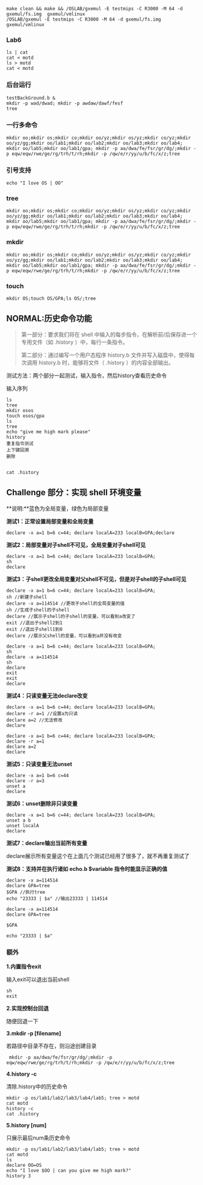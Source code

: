 ```
make clean && make && /OSLAB/gxemul -E testmips -C R3000 -M 64 -d gxemul/fs.img  gxemul/vmlinux
/OSLAB/gxemul -E testmips -C R3000 -M 64 -d gxemul/fs.img  gxemul/vmlinux
```

### Lab6

```
ls | cat
cat < motd
ls > motd
cat < motd
```

### 后台运行

```
testBackGround.b &
mkdir -p wad/dwad; mkdir -p awdaw/dawf/fesf
tree
```

### 一行多命令

```
mkdir oo;mkdir os;mkdir co;mkdir oo/yz;mkdir os/yz;mkdir co/yz;mkdir oo/yz/gg;mkdir oo/lab1;mkdir oo/lab2;mkdir oo/lab3;mkdir oo/lab4; mkdir oo/lab5;mkdir oo/lab1/gpa; mkdir -p aa/dwa/fe/fsr/gr/dg/;mkdir -p eqw/eqw/rwe/ge/rg/trh/t/rh;mkdir -p /qw/e/r/yy/u/b/fc/x/z;tree 
```

### 引号支持

```
echo "I love OS | OO"
```

### tree

```
mkdir oo;mkdir os;mkdir co;mkdir oo/yz;mkdir os/yz;mkdir co/yz;mkdir oo/yz/gg;mkdir oo/lab1;mkdir oo/lab2;mkdir oo/lab3;mkdir oo/lab4; mkdir oo/lab5;mkdir oo/lab1/gpa; mkdir -p aa/dwa/fe/fsr/gr/dg/;mkdir -p eqw/eqw/rwe/ge/rg/trh/t/rh;mkdir -p /qw/e/r/yy/u/b/fc/x/z;tree 
```

### mkdir

```
mkdir oo;mkdir os;mkdir co;mkdir oo/yz;mkdir os/yz;mkdir co/yz;mkdir oo/yz/gg;mkdir oo/lab1;mkdir oo/lab2;mkdir oo/lab3;mkdir oo/lab4; mkdir oo/lab5;mkdir oo/lab1/gpa; mkdir -p aa/dwa/fe/fsr/gr/dg/;mkdir -p eqw/eqw/rwe/ge/rg/trh/t/rh;mkdir -p /qw/e/r/yy/u/b/fc/x/z;tree 
```

### touch

```
mkdir OS;touch OS/GPA;ls OS/;tree
```

## NORMAL:**历史命令功能**

> 第一部分：要求我们将在 shell 中输入的每步指令，在解析前/后保存进一个专用文件（如 .history ）中，每行一条指令。
>
> 第二部分：通过编写一个用户态程序 history.b 文件并写入磁盘中，使得每次调用 history.b 时，能够将文件（ .history ）的内容全部输出。

测试方法：两个部分一起测试，输入指令，然后history查看历史命令

输入序列

```
ls
tree
mkdir osos
touch osos/gpa
ls
tree
echo "give me high mark please"
history
重复指令测试
上下键回溯
删除


cat .history
```

## **Challenge** **部分：实现** **shell** **环境变量**

**说明:**蓝色为全局变量，绿色为局部变量

**测试1：正常设置局部变量和全局变量**

```
declare -x a=1 b=6 c=44; declare localA=233 localB=GPA;declare 
```

**测试2：局部变量对子shell不可见，全局变量对子shell可见**

```
declare -x a=1 b=6 c=44; declare localA=233 localB=GPA;
sh
declare
```

**测试3：子shell更改全局变量对父shell不可见，但是对子shell的子shell可见**

```
declare -x a=1 b=6 c=44; declare localA=233 localB=GPA;
sh //新建子shell
declare -x a=114514 //更改子shell的全局变量的值
sh //生成子shell的子shell
declare //展示子shell的子shell的变量，可以看到a改变了
exit //退出子shell2到1
exit //退出子shell1到0
declare //展示父shell的变量，可以看到a并没有改变
```

```
declare -x a=1 b=6 c=44; declare localA=233 localB=GPA;
sh 
declare -x a=114514 
sh 
declare 
exit 
exit 
declare
```



**测试4：只读变量无法declare改变**

```
declare -x a=1 b=6 c=44; declare localA=233 localB=GPA;
declare -r a=1 //设置a为只读
declare a=2 //无法修改
declare
```

```
declare -x a=1 b=6 c=44; declare localA=233 localB=GPA;
declare -r a=1 
declare a=2 
declare
```

**测试5：只读变量无法unset**

```
declare -x a=1 b=6 c=44
declare -r a=3
unset a
declare
```

**测试6：unset删除非只读变量**

```
declare -x a=1 b=6 c=44; declare localA=233 localB=GPA;
unset a b
unset localA
declare
```

**测试7：declare输出当前所有变量**

declare展示所有变量这个在上面几个测试已经用了很多了，就不再重复测试了

**测试8：支持并在执行诸如 echo.b $variable 指令时能显示正确的值**

```
declare -x a=114514
declare GPA=tree
$GPA //执行tree
echo "23333 | $a" //输出23333 | 114514
```

```
declare -x a=114514
declare GPA=tree

$GPA 

echo "23333 | $a" 
```

### 额外

**1.内置指令exit**

输入exit可以退出当前shell

```
sh
exit
```

**2.实现控制台回退**

随便回退一下

**3.mkdir -p [filename]**

若路径中目录不存在，则沿途创建目录

```
 mkdir -p aa/dwa/fe/fsr/gr/dg/;mkdir -p eqw/eqw/rwe/ge/rg/trh/t/rh;mkdir -p /qw/e/r/yy/u/b/fc/x/z;tree 
```

**4.history -c**

清除.history中的历史命令

```
mkdir -p os/lab1/lab2/lab3/lab4/lab5; tree > motd
cat motd
history -c
cat .history
```

**5.history [num]**

只展示最后num条历史命令

```
mkdir -p os/lab1/lab2/lab3/lab4/lab5; tree > motd
cat motd
ls
declare OO=OS
echo "I love $OO | can you give me high mark?"
history 3
```
